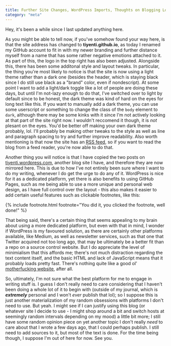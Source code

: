 ```yaml
---
title: Further Site Changes, WordPress Imports, Thoughts on Blogging Location
category: "meta"
---
```


Hey, it's been a while since I last updated anything here.

<!--more-->

As you might be able to tell now, if you've somehow found your way here, is that the site address has changed to <b>tiyenti.github.io</b>, as today I renamed my GitHub account to fit in with my newer branding and further distance myself from a name that has some rather negative emotions attached to it. As part of this, the logo in the top right has also been adjusted. Alongside this, there has been some additonal style and layout tweaks. In particular, the thing you're most likely to notice is that the site is now using a light theme rather than a dark one (besides the header, which is staying black since I do still use black as a "brand" color, even if nondescript). At some point I want to add a light/dark toggle like a lot of people are doing these days, but until I'm not-lazy enough to do that, I've switched over to light by default since to be honest, the dark theme was kind of hard on the eyes for long text like this. If you want to manually add a dark theme, you can use some userscript or something to change the class of the <code>body</code> element to <code>dark</code>, although there may be some kinks with it since I'm not actively looking at that part of the site right now. I wouldn't reccomend it though, it is *not* plesant on the eyes. You'd be better off making your own dark theme probably, lol. I'll probably be making other tweaks to the style as well as line and paragraph spacing to try and further improve readability. Also worth mentioning is that now the site has an <a href="/feed.xml">RSS feed</a>, so if you want to read the blog from a feed reader, you're now able to do that.

<div>
Another thing you will notice is that I have copied the two posts on <a href="https://tiyenti.wordpress.com">tiyenti.wordpress.com</a>, another blog site I have, and therefore they are now mirrored here. This is due to how I've not entirely been sure where I want to do my writing, whenever I do get the urge to do any of it. WordPress is nice for it as a dedicated platform, yet there is also benefits to using GitHub Pages, such as me being able to use a more unique and personal web design, as I have full control over the layout - this also makes it easier to add certain useful features such as clickable footnotes, like this: 

{% include footnote.html footnote="You did it, you clicked the footnote, well done!" %}

That being said, there's a certain thing that seems appealing to my brain about using a more dedicated platform, but even with that in mind, I wonder if WordPress is my favoured solution, as there are certainly other platforms available, like Medium, as well as newsletter services, such as that one that Twitter acquired not too long ago, that may be ultimately be a better fit than a repo on a source control website. But I do appreciate the level of minimialism that this affords me; there's not much distraction regarding the text content itself, and the basic HTML and lack of JavaScript means that it probably loads pretty fast. There's nothing quite like a good ol' <a href="https://motherfuckingwebsite.com/">motherfucking website</a>, after all.
</div>

So, ultimately, I'm not sure what the best platform for me to engage in writing stuff is. I guess I don't really need to care considering that I haven't been doing a whole lot of it to begin with (outside of my journal, which is ***extremely*** personal and I won't *ever* publish that lol); so I suppose this is just another materialization of my random obsessions with platforms I don't need to use. But yeah. I might see if I can justify using this blog (or whatever site I decide to use - I might shop around a bit and switch hosts at seemingly random intervals depending on my mood) a little bit more; I still have some random opinion piece on yet another topic I don't really *need* to care about that I wrote a few days ago, that I could perhaps publish. I still need to add sources to it, but most of the text is done. For the time being though, I suppose I'm out of here for now. See you.